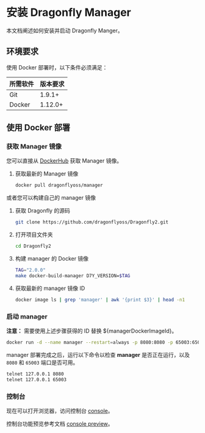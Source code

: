 # 安装 Dragonfly Manager

本文档阐述如何安装并启动 Dragonfly Manger。

## 环境要求

使用 Docker 部署时，以下条件必须满足：

| 所需软件 | 版本要求 |
| -------- | -------- |
| Git      | 1.9.1+   |
| Docker   | 1.12.0+  |

## 使用 Docker 部署

### 获取 Manager 镜像

您可以直接从 [DockerHub](https://hub.docker.com/) 获取 Manager 镜像。

1. 获取最新的 Manager 镜像

   ```sh
   docker pull dragonflyoss/manager
   ```

或者您可以构建自己的 manager 镜像

1. 获取 Dragonfly 的源码

   ```sh
   git clone https://github.com/dragonflyoss/Dragonfly2.git
   ```

2. 打开项目文件夹

   ```sh
   cd Dragonfly2
   ```

3. 构建 manager 的 Docker 镜像

   ```sh
   TAG="2.0.0"
   make docker-build-manager D7Y_VERSION=$TAG
   ```

4. 获取最新的 manager 镜像 ID

   ```sh
   docker image ls | grep 'manager' | awk '{print $3}' | head -n1
   ```

### 启动 manager

**注意：** 需要使用上述步骤获得的 ID 替换 ${managerDockerImageId}。

```sh
docker run -d --name manager --restart=always -p 8080:8080 -p 65003:65003  ${managerDockerImageId}
```

manager 部署完成之后，运行以下命令以检查 **manager** 是否正在运行，以及 `8080` 和 `65003` 端口是否可用。

```sh
telnet 127.0.0.1 8080
telnet 127.0.0.1 65003
```

### 控制台

现在可以打开浏览器，访问控制台 [console](http://localhost:8080)。

控制台功能预览参考文档 [console preview](../../user-guide/console/preview.md)。
